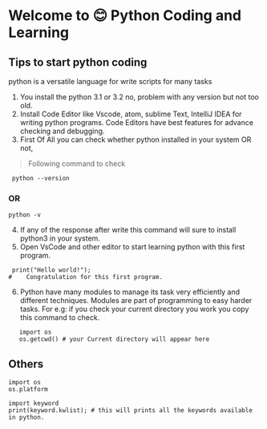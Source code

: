 # Welcome to 😊 Python Coding and Learning
## Tips to start python coding 
   python is a versatile language for write scripts for many tasks
1) You install the python 3.1 or 3.2 no, problem with any version but not too old.
2) Install Code Editor like Vscode, atom, sublime Text, IntelliJ IDEA for writing python 
  programs. Code Editors have best features for advance checking and debugging.
3) First Of All you can check whether python installed in your system OR not,
  > Following command to check
  ```
   python --version
  ```
  ### OR 
  ```
  python -v 
  ```
4) If any of the response after write this command will sure to install python3 in your system.
5) Open VsCode and other editor to start learning python with this first program.
 ```
  print("Hello world!");
 #    Congratulation for this first program.
 ```
 6) Python have many modules to manage its task very efficiently and different techniques.
 Modules are part of programming to easy harder tasks. For e.g: if you check your current directory you work you copy this command to check.
 ```
    import os
    os.getcwd() # your Current directory will appear here 

 ```
  ## Others
```
import os
os.platform

import keyword 
print(keyword.kwlist); # this will prints all the keywords available in python.
```
